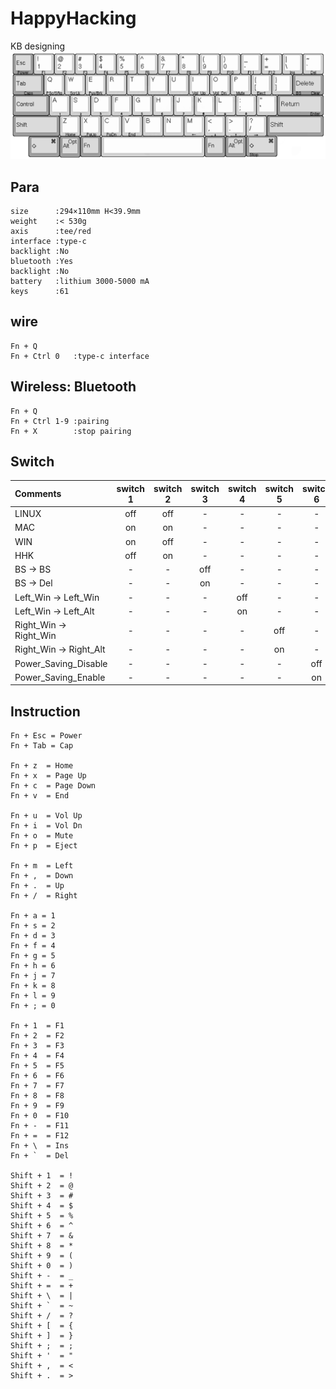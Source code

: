 # HappyHacking

KB designing
![HappyHacking](https://github.com/zetatez/HappyHacking/blob/main/hk.png)


## Para

    size      :294×110mm H<39.9mm
    weight    :< 530g
    axis      :tee/red
    interface :type-c
    backlight :No
    bluetooth :Yes
    backlight :No
    battery   :lithium 3000-5000 mA
    keys      :61

## wire

    Fn + Q
    Fn + Ctrl 0   :type-c interface

## Wireless: Bluetooth

    Fn + Q
    Fn + Ctrl 1-9 :pairing
    Fn + X        :stop pairing

## Switch

| Comments               | switch 1 | switch 2 | switch 3 | switch 4 | switch 5 | switch 6 |
| :-                     | :-:      | :-:      | :-:      | :-:      | :-:      | :-:      |
| LINUX                  | off      | off      | -        | -        | -        | -        |
| MAC                    | on       | on       | -        | -        | -        | -        |
| WIN                    | on       | off      | -        | -        | -        | -        |
| HHK                    | off      | on       | -        | -        | -        | -        |
| BS -> BS               | -        | -        | off      | -        | -        | -        |
| BS -> Del              | -        | -        | on       | -        | -        | -        |
| Left_Win -> Left_Win   | -        | -        | -        | off      | -        | -        |
| Left_Win -> Left_Alt   | -        | -        | -        | on       | -        | -        |
| Right_Win -> Right_Win | -        | -        | -        | -        | off      | -        |
| Right_Win -> Right_Alt | -        | -        | -        | -        | on       | -        |
| Power_Saving_Disable   | -        | -        | -        | -        | -        | off      |
| Power_Saving_Enable    | -        | -        | -        | -        | -        | on       |

## Instruction

    Fn + Esc = Power
    Fn + Tab = Cap

    Fn + z  = Home
    Fn + x  = Page Up
    Fn + c  = Page Down
    Fn + v  = End

    Fn + u  = Vol Up
    Fn + i  = Vol Dn
    Fn + o  = Mute
    Fn + p  = Eject

    Fn + m  = Left
    Fn + ,  = Down
    Fn + .  = Up
    Fn + /  = Right

    Fn + a = 1
    Fn + s = 2
    Fn + d = 3
    Fn + f = 4
    Fn + g = 5
    Fn + h = 6
    Fn + j = 7
    Fn + k = 8
    Fn + l = 9
    Fn + ; = 0

    Fn + 1  = F1
    Fn + 2  = F2
    Fn + 3  = F3
    Fn + 4  = F4
    Fn + 5  = F5
    Fn + 6  = F6
    Fn + 7  = F7
    Fn + 8  = F8
    Fn + 9  = F9
    Fn + 0  = F10
    Fn + -  = F11
    Fn + =  = F12
    Fn + \  = Ins
    Fn + `  = Del

    Shift + 1  = !
    Shift + 2  = @
    Shift + 3  = #
    Shift + 4  = $
    Shift + 5  = %
    Shift + 6  = ^
    Shift + 7  = &
    Shift + 8  = *
    Shift + 9  = (
    Shift + 0  = )
    Shift + -  = _
    Shift + =  = +
    Shift + \  = |
    Shift + `  = ~
    Shift + /  = ?
    Shift + [  = {
    Shift + ]  = }
    Shift + ;  = ;
    Shift + '  = "
    Shift + ,  = <
    Shift + .  = >

